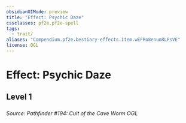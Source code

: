 ```yaml
---
obsidianUIMode: preview
title: "Effect: Psychic Daze"
cssclasses: pf2e,pf2e-spell
tags:
  - trait/
aliases: "Compendium.pf2e.bestiary-effects.Item.wEFRo8enunRLFsVE"
license: OGL
---
```

# Effect: Psychic Daze
## Level 1
### 








*Source: Pathfinder #194: Cult of the Cave Worm*
*OGL*
